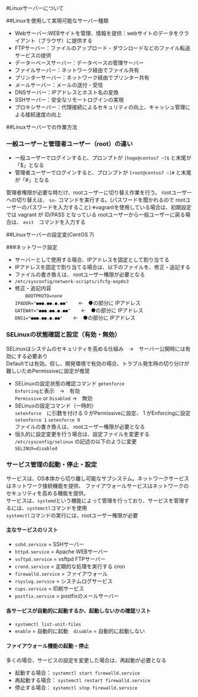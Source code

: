 #Linuxサーバーについて

##Linuxを使用して実現可能なサーバー種類

+ Webサーバー:WEBサイトを管理、情報を提供：webサイトのデータをクライアント（ブラウザ）に提供する
+ FTPサーバー：ファイルのアップロード・ダウンロードなどのファイル転送サービスの提供
+ データーベースサーバー：データベースの管理サーバー
+ ファイルサーバー：ネットワーク経由でファイル共有
+ プリンターサーバー：ネットワーク経由でプリンター共有
+ メールサーバー：メールの送付・受信
+ DNSサーバー：IPアドレスとホスト名の変換
+ SSHサーバー：安全なリモートログインの実現
+ プロキシサーバー：代理接続によるセキュリティの向上、キャッシュ管理による接続速度の向上

##Linuxサーバーでの作業方法

### 一般ユーザーと管理者ユーザー（root）の違い

+ 一般ユーザーでログインすると、プロンプトが `[hoge@centos7 ~]$` と末尾が「$」となる
+ 管理者ユーザーでログインすると、プロンプトが `[root@centos7 ~]#` と末尾が「#」となる

管理者権限が必要な時だけ、rootユーザーに切り替え作業を行う。
rootユーザーヘの切り替えは、 `su-` コマンドを実行する。(パスワードを聞かれるので rootユーザーのパスワードを入力すること)
※vagrantを使用している場合は、初期設定では vagrant が ID/PASS となっている
rootユーザーから一般ユーザーに戻る場合は、 `exit`　コマンドを入力する


##Linuxサーバーの設定変(CentOS 7)

###ネットワーク設定

+ サーバーとして使用する場合、IPアドレスを固定として割り当てる
+ IPアドレスを固定で割り当てる場合は、以下のファイルを、修正・追記する
+ ファイルの書き換えは、 rootユーザー権限が必要となる
+ `/etc/sysconfig/network-scripts/ifcfg-enp0s3`
+ 修正・追記内容  
　　`BOOTPROTO=none`  
  `IPADDR="●●●.●●.●.●●"`　　←　●の部分に IPアドレス  
  `GATEWAY="●●●.●●.●.●●"`　　←　●の部分に IPアドレス  
  `DNS1="●●●.●●.●.●●"`　　←　●の部分に IPアドレス


### SELinuxの状態確認と設定（有効・無効）

SELinuxはシステムのセキュリティを高める仕組み　→　サーバー公開時には有効にする必要あり  
Defaultでは有効。但し、開発環境で有効の場合、トラブル発生時の切り分けが難しいためPermissiveに設定が推奨  

+ SELinuxの設定状態の確認コマンド `getenforce`  
  `Enforcing`と表示　→　有効  
  `Permissive` or `Disabled` →　無効
+ SELinuxの設定コマンド（一時的）  
  `setenforce`　に引数を付ける 0 がPermissiveに設定、 1 がEnforcingに設定  
  `setenforce 1` `setenforce 0`  
  ファイルの書き換えは、 rootユーザー権限が必要となる
+ 恒久的に設定変更を行う場合は、設定ファイルを変更する  
  `/etc/sysconfig/selinux` の記述の以下のように変更  
  `SELINUX=disabled`

### サービス管理の起動・停止・設定

サービスは、OS本体から切り離し可能なサブシステム。ネットワークサービスはネットワーク接続機能を提供、
ファイアウォールサービスはネットワークのセキュリティを高める機能を提供。  
サービスは、`systemd`という機能によって管理を行っており、サービスを管理するには、`systemctl`コマンドを使用  
`systemctl`コマンドの実行には、rootユーザー権限が必要

#### 主なサービスのリスト

+ `sshd.service` = SSHサーバー
+ `httpd.service` = Apache WEBサーバー
+ `vsftpd.service` = vsftpd FTPサーバー
+ `crond.service` = 定期的な処理を実行する cron
+ `firewalld.service` = ファイアウォール
+ `rsyslog.service` = システムログサービス
+ `cups.service` = 印刷サービス
+ `postfix.service` = postfixのメールサーバー

#### 各サービスが自動的に起動するか、起動しないかの確認リスト

+ `systemctl list-unit-files`
+ `enable` = 自動的に起動　`disable` = 自動的に起動しない

#### ファイアウォール機能の起動・停止

多くの場合、サービスの設定を変更した場合は、再起動が必要となる

+ 起動する場合： `systemctl start firewalld.service`
+ 再起動する場合： `systemctl restart firewalld.service`
+ 停止する場合： `systemctl stop firewalld.service`

